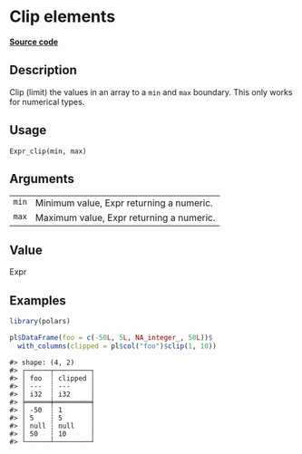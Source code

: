 
# Clip elements

[**Source code**](https://github.com/pola-rs/r-polars/tree/4c60e4ba5981c539b9639261157303d78f545b69/R/expr__expr.R#L2753)

## Description

Clip (limit) the values in an array to a <code>min</code> and
<code>max</code> boundary. This only works for numerical types.

## Usage

<pre><code class='language-R'>Expr_clip(min, max)
</code></pre>

## Arguments

<table>
<tr>
<td style="white-space: nowrap; font-family: monospace; vertical-align: top">
<code id="Expr_clip_:_min">min</code>
</td>
<td>
Minimum value, Expr returning a numeric.
</td>
</tr>
<tr>
<td style="white-space: nowrap; font-family: monospace; vertical-align: top">
<code id="Expr_clip_:_max">max</code>
</td>
<td>
Maximum value, Expr returning a numeric.
</td>
</tr>
</table>

## Value

Expr

## Examples

``` r
library(polars)

pl$DataFrame(foo = c(-50L, 5L, NA_integer_, 50L))$
  with_columns(clipped = pl$col("foo")$clip(1, 10))
```

    #> shape: (4, 2)
    #> ┌──────┬─────────┐
    #> │ foo  ┆ clipped │
    #> │ ---  ┆ ---     │
    #> │ i32  ┆ i32     │
    #> ╞══════╪═════════╡
    #> │ -50  ┆ 1       │
    #> │ 5    ┆ 5       │
    #> │ null ┆ null    │
    #> │ 50   ┆ 10      │
    #> └──────┴─────────┘
